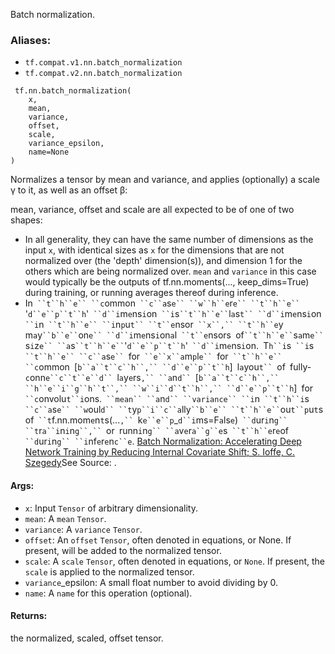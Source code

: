 
Batch normalization.
### Aliases:
- `tf.compat.v1.nn.batch_normalization`
- `tf.compat.v2.nn.batch_normalization`

```
 tf.nn.batch_normalization(
    x,
    mean,
    variance,
    offset,
    scale,
    variance_epsilon,
    name=None
)
```

Normalizes a tensor by mean and variance, and applies (optionally) a scale γ to it, as well as an offset β:

mean, variance, offset and scale are all expected to be of one of two shapes:
- In all generality, they can have the same number of dimensions as the input `x`, with identical sizes as `x` for the dimensions that are not normalized over (the 'depth' dimension(s)), and dimension 1 for the others which are being normalized over. `mean` and `variance` in this case would typically be the outputs of tf.nn.moments(..., keep_dims=True) during training, or running averages thereof during inference.
- In` ``t``h``e`` ``c`ommon` ``c``a`s`e`` ``w``h``e`r`e`` ``t``h``e`` `'`d``e``p``t``h`'` ``d``i`m`e`ns`i`on` ``i`s` ``t``h``e`` `l`a`s`t`` ``d``i`m`e`ns`i`on` ``i`n` ``t``h``e`` ``i`n`p`u`t`` ``t``e`nsor` ``x``,`` ``t``h``e`y` `m`a`y` ``b``e`` `on`e`` ``d``i`m`e`ns`i`on`a`l` ``t``e`nsors` `of` ``t``h``e`` `s`a`m`e`` `s`i`z`e`` ``a`s` ``t``h``e`` `'`d``e``p``t``h`'` ``d``i`m`e`ns`i`on.` `T`h``i`s` ``i`s` ``t``h``e`` ``c``a`s`e`` `for` ``e``x``a`m`p`l`e`` `for` ``t``h``e`` ``c`ommon` `[`b``a``t``c``h``,`` ``d``e``p``t``h`]` `l`a`you`t`` `of` `fully-`c`onn`e``c``t``e``d`` `l`a`y`e`rs`,`` ``a`n`d`` `[`b``a``t``c``h``,`` ``h``e``i``g``h``t``,`` ``w``i``d``t``h``,`` ``d``e``p``t``h`]` `for` ``c`onvolu`t``i`ons.` ``mean`` ``a`n`d`` ``variance`` ``i`n` ``t``h``i`s` ``c``a`s`e`` ``w`oul`d`` ``t`y`p``i``c``a`lly` ``b``e`` ``t``h``e`` `ou`t``p`u`t`s` `of` ``t`f.nn.mom`e`n`t`s(...`,`` `k`e``e``p`_`d``i`ms=F`a`ls`e`)` ``d`ur`i`n`g`` ``t`r`a``i`n`i`n`g``,`` `or` `runn`i`n`g`` ``a`v`e`r`a``g``e`s` ``t``h``e`r`e`of` ``d`ur`i`n`g`` ``i`nf`e`r`e`n`c``e`.
[Batch Normalization: Accelerating Deep Network Training by Reducing Internal Covariate Shift; S. Ioffe, C. Szegedy](http://arxiv.org/abs/1502.03167)See Source: .

#### Args:
- `x`: Input `Tensor` of arbitrary dimensionality.
- `mean`: A `mean` `Tensor`.
- `variance`: A `variance` `Tensor`.
- `offset`: An `offset` `Tensor`, often denoted
in equations, or None. If present, will be added to the normalized tensor.
- `scale`: A `scale` `Tensor`, often denoted
in equations, or `None`. If present, the `scale` is applied to the normalized tensor.
- `variance`_epsilon: A small float number to avoid dividing by 0.
- `name`: A `name` for this operation (optional).
#### Returns:

the normalized, scaled, offset tensor.
